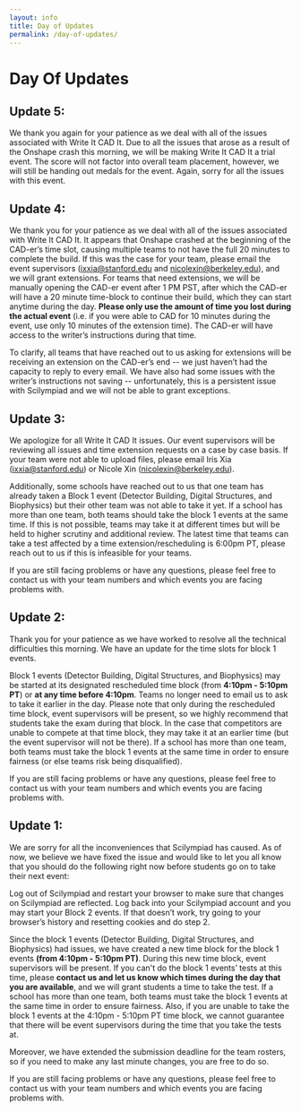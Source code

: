 ```yaml
---
layout: info
title: Day of Updates
permalink: /day-of-updates/
---
```


# Day Of Updates

## Update 5:
We thank you again for your patience as we deal with all of the issues associated with Write It CAD It. Due to all the issues that arose as a result of the Onshape crash this morning, we will be making Write It CAD It a trial event. The score will not factor into overall team placement, however, we will still be handing out medals for the event. Again, sorry for all the issues with this event.

## Update 4:
We thank you for your patience as we deal with all of the issues associated with Write It CAD It. It appears that Onshape crashed at the beginning of the CAD-er’s time slot, causing multiple teams to not have the full 20 minutes to complete the build. If this was the case for your team, please email the event supervisors (ixxia@stanford.edu and nicolexin@berkeley.edu), and we will grant extensions. For teams that need extensions, we will be manually opening the CAD-er event after 1 PM PST, after which the CAD-er will have a 20 minute time-block to continue their build, which they can start anytime during the day. **Please only use the amount of time you lost during the actual event** (i.e. if you were able to CAD for 10 minutes during the event, use only 10 minutes of the extension time). The CAD-er will have access to the writer’s instructions during that time.

To clarify, all teams that have reached out to us asking for extensions will be receiving an extension on the CAD-er’s end -- we just haven’t had the capacity to reply to every email. We have also had some issues with the writer’s instructions not saving -- unfortunately, this is a persistent issue with Scilympiad and we will not be able to grant exceptions.

## Update 3:
We apologize for all Write It CAD It issues. Our event supervisors will be reviewing all issues and time extension requests on a case by case basis. If your team were not able to upload files, please email Iris Xia (ixxia@stanford.edu) or Nicole Xin (nicolexin@berkeley.edu).

Additionally, some schools have reached out to us that one team has already taken a Block 1 event (Detector Building, Digital Structures, and Biophysics) but their other team was not able to take it yet. If a school has more than one team, both teams should take the block 1 events at the same time. If this is not possible, teams may take it at different times but will be held to higher scrutiny and additional review. The latest time that teams can take a test affected by a time extension/rescheduling is 6:00pm PT, please reach out to us if this is infeasible for your teams.

If you are still facing problems or have any questions, please feel free to contact us with your team numbers and which events you are facing problems with.


## Update 2:
Thank you for your patience as we have worked to resolve all the technical difficulties this morning. We have an update for the time slots for block 1 events.

Block 1 events (Detector Building, Digital Structures, and Biophysics) may be started at its designated rescheduled time block (from **4:10pm - 5:10pm PT**) or **at any time before 4:10pm**. Teams no longer need to email us to ask to take it earlier in the day. Please note that only during the rescheduled time block, event supervisors will be present, so we highly recommend that students take the exam during that block. In the case that competitors are unable to compete at that time block, they may take it at an earlier time (but the event supervisor will not be there). If a school has more than one team, both teams must take the block 1 events at the same time in order to ensure fairness (or else teams risk being disqualified). 

If you are still facing problems or have any questions, please feel free to contact us with your team numbers and which events you are facing problems with.

## Update 1:
We are sorry for all the inconveniences that Scilympiad has caused. As of now, we believe we have fixed the issue and would like to let you all know that you should do the following right now before students go on to take their next event:

Log out of Scilympiad and restart your browser to make sure that changes on Scilympiad are reflected.
Log back into your Scilympiad account and you may start your Block 2 events.
If that doesn’t work, try going to your browser’s history and resetting cookies and do step 2.

Since the block 1 events (Detector Building, Digital Structures, and Biophysics) had issues, we have created a new time block for the block 1 events **(from 4:10pm - 5:10pm PT)**. During this new time block, event supervisors will be present. If you can't do the block 1 events’ tests at this time, please **contact us and let us know which times during the day that you are available**, and we will grant students a time to take the test. If a school has more than one team, both teams must take the block 1 events at the same time in order to ensure fairness. Also, if you are unable to take the block 1 events at the 4:10pm - 5:10pm PT time block, we cannot guarantee that there will be event supervisors during the time that you take the tests at.

Moreover, we have extended the submission deadline for the team rosters, so if you need to make any last minute changes, you are free to do so.

If you are still facing problems or have any questions, please feel free to contact us with your team numbers and which events you are facing problems with.
